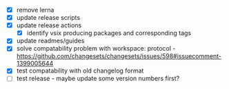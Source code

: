 - [x] remove lerna
- [x] update release scripts
- [x] update release actions
  - [x] identify vsix producing packages and corresponding tags
- [x] update readmes/guides
- [x] solve compatability problem with workspace: protocol - https://github.com/changesets/changesets/issues/598#issuecomment-1399005644
- [x] test compatability with old changelog format
- [ ] test release - maybe update some version numbers first?
